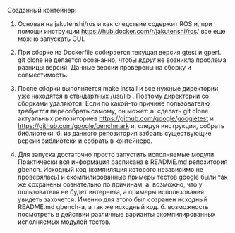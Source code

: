 Созданный контейнер:
1. Основан на jakutenshi/ros и как следствие содержит ROS и, при помощи инструкции https://hub.docker.com/r/jakutenshi/ros/ все еще можно запускать GUI.

2. При сборке из Dockerfile собирается текущая версия gtest и gperf. git clone не делается осознанно, чтобы _вдруг_ не возникла проблема разницы версий. Данные версии проверены на сборку и совместимость.

3. После сборки выполняется make install и все нужные директории уже находятся в ствндартных /usr/lib . Поэтому директории со сборками удаляются. Если по какой-то причине пользователю _требуется_ пересобрать самому, он может:
    а. сделать git clone актуальных репозиториев https://github.com/google/googletest и https://github.com/google/benchmark и, следуя инструкции, собрать библиотеки.
    б. из данного репозитория забрать существующие версии библиотеки и собрать в контейнере.

4. Для запуска достаточно просто запустить исполняемые модули. Практически вся информация расписана в README.md репозитория gbench. Исходный код (компиляция которого независимо не проверялась) и скомпилированные примеры тестов google были так же сохранены сознательно по причинам:
    а. возможно, что у пользователя не будет интернета, а примеры использования увидеть захочется. Именно для этого был созранен исходный README.md gbench-а, а так же исходный код.
    б. возможность посмотреть в действии различные варианты скомпилированных исполняемых модулей тестов.
